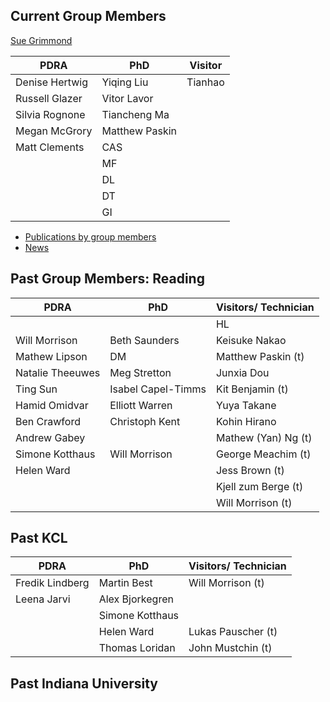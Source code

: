 ## Current Group Members

[Sue Grimmond](https://suegrimmond.github.io/Sue)

| PDRA | PhD |Visitor |
|---|--|--|
| Denise Hertwig | Yiqing Liu | Tianhao
| Russell Glazer | Vitor Lavor |
| Silvia Rognone | Tiancheng Ma |
| Megan McGrory | Matthew Paskin |
| Matt Clements | CAS|
| | MF
|| DL
|| DT
||GI




- [Publications by group members](https://suegrimmond.github.io/Publications)
- [News](https://suegrimmond.github.io/News)

## Past Group Members: Reading

| PDRA | PhD | Visitors/ Technician |
|---|--| --|
| | | HL|
Will Morrison | Beth Saunders|  Keisuke Nakao
Mathew Lipson  | DM | Matthew Paskin (t)
Natalie Theeuwes| Meg Stretton| Junxia Dou
Ting Sun | Isabel Capel-Timms  | Kit Benjamin (t)
Hamid Omidvar | Elliott Warren | Yuya Takane
Ben Crawford | Christoph Kent | Kohin Hirano
Andrew Gabey | | Mathew (Yan) Ng (t)
| Simone Kotthaus| Will Morrison| George Meachim (t)
| Helen Ward |  | Jess Brown (t)
| |  | Kjell zum Berge (t)
| | | Will Morrison (t)

## Past KCL

| PDRA | PhD | Visitors/ Technician |
|---|--| --|
| Fredik Lindberg  | Martin Best | Will Morrison (t)
| Leena Jarvi | Alex Bjorkegren| |
| | Simone Kotthaus | |
| | Helen Ward |   Lukas Pauscher (t) |
| | Thomas Loridan | John Mustchin (t)

## Past Indiana University
